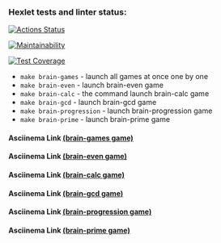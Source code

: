 ### Hexlet tests and linter status:
[![Actions Status](https://github.com/oulyalya/frontend-project-44/workflows/hexlet-check/badge.svg)](https://github.com/oulyalya/frontend-project-44/actions)

[![Maintainability](https://api.codeclimate.com/v1/badges/37a3a1d6aed5b7fc998d/maintainability)](https://codeclimate.com/github/oulyalya/frontend-project-44/maintainability)

[![Test Coverage](https://api.codeclimate.com/v1/badges/37a3a1d6aed5b7fc998d/test_coverage)](https://codeclimate.com/github/oulyalya/frontend-project-44/test_coverage)

- `make brain-games` - launch all games at once one by one
- `make brain-even` - launch brain-even game
- `make brain-calc` - the command launch brain-calc game
- `make brain-gcd` - launch brain-gcd game
- `make brain-progression` - launch brain-progression game
- `make brain-prime` - launch brain-prime game

#### Asciinema Link [(brain-games game)](https://asciinema.org/a/nsEiPw2f8JMDP58bZmRhtTPuu)

#### Asciinema Link [(brain-even game)](https://asciinema.org/a/RAR0etknFjwhb5QZ7jQI8sa6s)

#### Asciinema Link [(brain-calc game)](https://asciinema.org/a/YxQIyA0M3f6xT85I1InFMJwIj)

#### Asciinema Link [(brain-gcd game)](https://asciinema.org/a/vKxXJRYxbGiEyecwnCQ0oWrcI)

#### Asciinema Link [(brain-progression game)](https://asciinema.org/a/SmrqYKDsTjzJ2NcpNFCoWiuzh)

#### Asciinema Link [(brain-prime game)](https://asciinema.org/a/22j1U2rXuBVDs2oecQdorfaYf)

